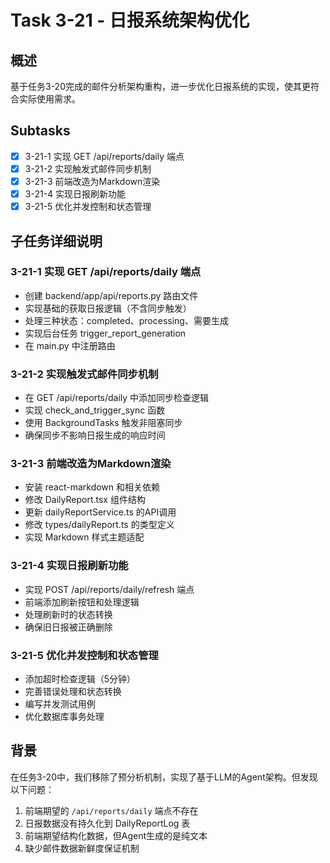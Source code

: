# Task 3-21 - 日报系统架构优化

## 概述
基于任务3-20完成的邮件分析架构重构，进一步优化日报系统的实现，使其更符合实际使用需求。

## Subtasks
- [x] 3-21-1 实现 GET /api/reports/daily 端点
- [x] 3-21-2 实现触发式邮件同步机制
- [x] 3-21-3 前端改造为Markdown渲染
- [x] 3-21-4 实现日报刷新功能
- [x] 3-21-5 优化并发控制和状态管理

## 子任务详细说明

### 3-21-1 实现 GET /api/reports/daily 端点
- 创建 backend/app/api/reports.py 路由文件
- 实现基础的获取日报逻辑（不含同步触发）
- 处理三种状态：completed、processing、需要生成
- 实现后台任务 trigger_report_generation
- 在 main.py 中注册路由

### 3-21-2 实现触发式邮件同步机制  
- 在 GET /api/reports/daily 中添加同步检查逻辑
- 实现 check_and_trigger_sync 函数
- 使用 BackgroundTasks 触发非阻塞同步
- 确保同步不影响日报生成的响应时间

### 3-21-3 前端改造为Markdown渲染
- 安装 react-markdown 和相关依赖
- 修改 DailyReport.tsx 组件结构
- 更新 dailyReportService.ts 的API调用
- 修改 types/dailyReport.ts 的类型定义
- 实现 Markdown 样式主题适配

### 3-21-4 实现日报刷新功能
- 实现 POST /api/reports/daily/refresh 端点
- 前端添加刷新按钮和处理逻辑
- 处理刷新时的状态转换
- 确保旧日报被正确删除

### 3-21-5 优化并发控制和状态管理
- 添加超时检查逻辑（5分钟）
- 完善错误处理和状态转换
- 编写并发测试用例
- 优化数据库事务处理

## 背景
在任务3-20中，我们移除了预分析机制，实现了基于LLM的Agent架构。但发现以下问题：
1. 前端期望的 `/api/reports/daily` 端点不存在
2. 日报数据没有持久化到 DailyReportLog 表
3. 前端期望结构化数据，但Agent生成的是纯文本
4. 缺少邮件数据新鲜度保证机制